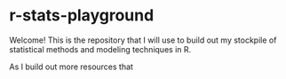 # r-stats-playground

Welcome! This is the repository that I will use to build out my stockpile of statistical methods and modeling techniques in R. 

As I build out more resources that 


